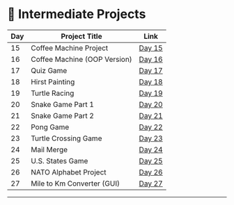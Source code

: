 # 📅 Intermediate Projects

| Day | Project Title                   | Link                      |
|-----|---------------------------------|---------------------------|
| 15  | Coffee Machine Project          | [Day 15](d15/README.md)   |
| 16  | Coffee Machine (OOP Version)    | [Day 16](d16/README.md)   |
| 17  | Quiz Game                       | [Day 17](d17/README.md)   |
| 18  | Hirst Painting                  | [Day 18](d18/README.md)   |
| 19  | Turtle Racing                   | [Day 19](d19/README.md)   |
| 20  | Snake Game Part 1               | [Day 20](d20/README.md)   |
| 21  | Snake Game Part 2               | [Day 21](d21/README.md)   |
| 22  | Pong Game                       | [Day 22](d22/README.md)   |
| 23  | Turtle Crossing Game            | [Day 23](d23/README.md)   |
| 24  | Mail Merge                      | [Day 24](d24/README.md)   |
| 25  | U.S. States Game                | [Day 25](d25/README.md)   |
| 26  | NATO Alphabet Project           | [Day 26](d26/README.md)   |
| 27  | Mile to Km Converter (GUI)      | [Day 27](d27/README.md)   |





---